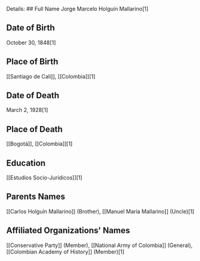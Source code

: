 Details: ## Full Name
Jorge Marcelo Holguín Mallarino[1]

## Date of Birth
October 30, 1848[1]

## Place of Birth
[[Santiago de Cali]], [[Colombia]][1]

## Date of Death
March 2, 1928[1]

## Place of Death
[[Bogotá]], [[Colombia]][1]

## Education
[[Estudios Socio-Jurídicos]][1]

## Parents Names
[[Carlos Holguín Mallarino]] (Brother),
[[Manuel María Mallarino]] (Uncle)[1]

## Affiliated Organizations' Names
[[Conservative Party]] (Member),
[[National Army of Colombia]] (General),
[[Colombian Academy of History]] (Member)[1]

